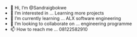 - 👋 Hi, I’m @Sandraigbokwe
- 👀 I’m interested in ... Learning more projects
- 🌱 I’m currently learning ... ALX software engineering
- 💞️ I’m looking to collaborate on ... engineering programme
- 📫 How to reach me ... 08122582910

<!---
Sandraigbokwe/Sandraigbokwe is a ✨ special ✨ repository because its `README.md` (this file) appears on your GitHub profile.
You can click the Preview link to take a look at your changes.
--->
